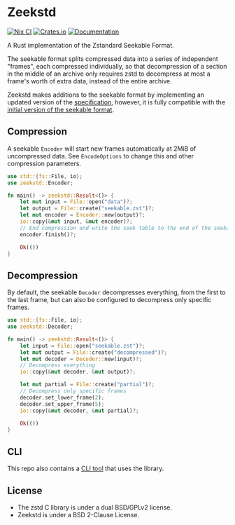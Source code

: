 # Zeekstd

[![Nix CI](https://github.com/rorosen/zeekstd/actions/workflows/nix.yaml/badge.svg)](https://github.com/rorosen/zeekstd/actions/workflows/nix.yaml)
[![Crates.io](https://img.shields.io/crates/v/zeekstd.svg)](https://crates.io/crates/zeekstd)
[![Documentation](https://docs.rs/zeekstd/badge.svg)](https://docs.rs/zeekstd)

A Rust implementation of the Zstandard Seekable Format.

The seekable format splits compressed data into a series of independent "frames", each compressed
individually, so that decompression of a section in the middle of an archive only requires zstd to
decompress at most a frame's worth of extra data, instead of the entire archive.

Zeekstd makes additions to the seekable format by implementing an updated version of the
[specification][zeekstd_spec], however, it is fully compatible with the
[initial version of the seekable format][zstd_spec].

[zeekstd_spec]: ./seekable_format.md
[zstd_spec]: <https://github.com/facebook/zstd/blob/dev/contrib/seekable_format/zstd_seekable_compression_format.md>

## Compression

A seekable `Encoder` will start new frames automatically at 2MiB of uncompressed data. See
`EncodeOptions` to change this and other compression parameters.

```rust no_run
use std::{fs::File, io};
use zeekstd::Encoder;

fn main() -> zeekstd::Result<()> {
    let mut input = File::open("data")?;
    let output = File::create("seekable.zst")?;
    let mut encoder = Encoder::new(output)?;
    io::copy(&mut input, &mut encoder)?;
    // End compression and write the seek table to the end of the seekable
    encoder.finish()?;

    Ok(())
}
```

## Decompression

By default, the seekable `Decoder` decompresses everything, from the first to the last frame, but
can also be configured to decompress only specific frames.

```rust no_run
use std::{fs::File, io};
use zeekstd::Decoder;

fn main() -> zeekstd::Result<()> {
    let input = File::open("seekable.zst")?;
    let mut output = File::create("decompressed")?;
    let mut decoder = Decoder::new(input)?;
    // Decompress everything
    io::copy(&mut decoder, &mut output)?;

    let mut partial = File::create("partial")?;
    // Decompress only specific frames
    decoder.set_lower_frame(2);
    decoder.set_upper_frame(5);
    io::copy(&mut decoder, &mut partial)?;

    Ok(())
}
```

## CLI

This repo also contains a [CLI tool](./cli) that uses the library.

## License

- The zstd C library is under a dual BSD/GPLv2 license.
- Zeekstd is under a BSD 2-Clause License.
